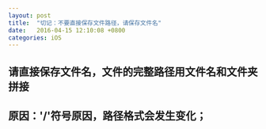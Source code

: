 ```yaml
---
layout: post
title:  "切记：不要直接保存文件路径，请保存文件名"
date:   2016-04-15 12:10:08 +0800
categories: iOS
---
```


## 请直接保存文件名，文件的完整路径用文件名和文件夹拼接

## 原因：'/'符号原因，路径格式会发生变化；
